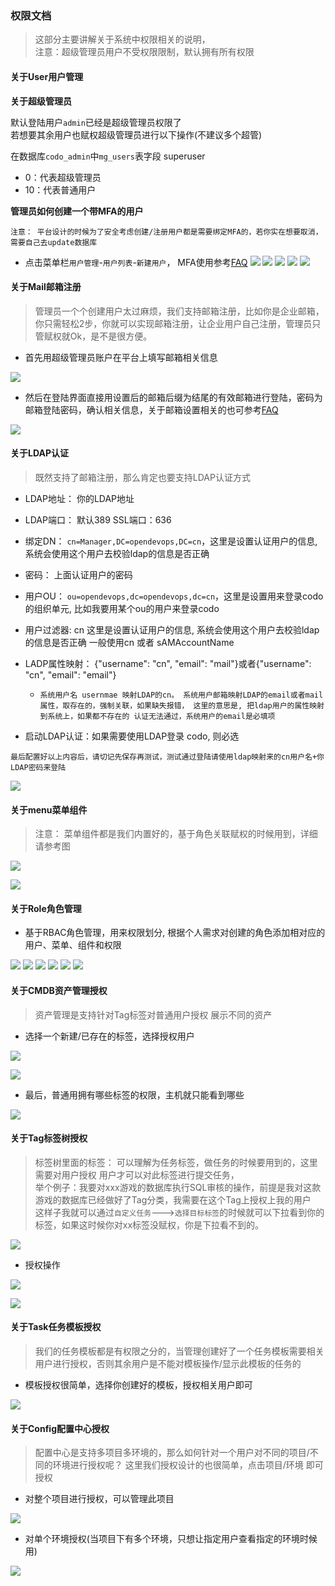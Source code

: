### 权限文档  

> 这部分主要讲解关于系统中权限相关的说明，  
注意：超级管理员用户不受权限限制，默认拥有所有权限  



#### 关于User用户管理


**关于超级管理员**
  
  默认登陆用户`admin`已经是超级管理员权限了  
  若想要其余用户也赋权超级管理员进行以下操作(不建议多个超管)
  

在数据库`codo_admin`中`mg_users`表字段 superuser
- 0：代表超级管理员
- 10：代表普通用户 


**管理员如何创建一个带MFA的用户**  

`注意： 平台设计的时候为了安全考虑创建/注册用户都是需要绑定MFA的，若你实在想要取消，需要自己去update数据库`

- 点击菜单栏`用户管理`-`用户列表`-`新建用户`， MFA使用参考[FAQ](http://docs.opendevops.cn/zh/latest/faq.html#google-authenticator)
![](./_static/images/create_user01.png)
![](./_static/images/create_user02.png)
![](./_static/images/create_user03.png)
![](./_static/images/create_user04.png)
![](./_static/images/create_user05.png)


#### 关于Mail邮箱注册


> 管理员一个个创建用户太过麻烦，我们支持邮箱注册，比如你是企业邮箱，你只需轻松2步，你就可以实现邮箱注册，让企业用户自己注册，管理员只管赋权就Ok，是不是很方便。

- 首先用超级管理员账户在平台上填写邮箱相关信息

![](./_static/images/create_email01.png)

- 然后在登陆界面直接用设置后的邮箱后缀为结尾的有效邮箱进行登陆，密码为邮箱登陆密码，确认相关信息，关于邮箱设置相关的也可参考[FAQ](http://docs.opendevops.cn/zh/latest/faq.html#id1)

![](./_static/images/create_email02.png)


#### 关于LDAP认证


> 既然支持了邮箱注册，那么肯定也要支持LDAP认证方式
- LDAP地址： 你的LDAP地址
- LDAP端口： 默认389 SSL端口：636
- 绑定DN： `cn=Manager,DC=opendevops,DC=cn`，这里是设置认证用户的信息, 系统会使用这个用户去校验ldap的信息是否正确
- 密码： 上面认证用户的密码


- 用户OU： `ou=opendevops,dc=opendevops,dc=cn`，这里是设置用来登录codo的组织单元, 比如我要用某个ou的用户来登录codo


- 用户过滤器: cn 这里是设置认证用户的信息, 系统会使用这个用户去校验ldap的信息是否正确 一般使用cn 或者 sAMAccountName


- LADP属性映射： {"username": "cn", "email": "mail"}或者{"username": "cn", "email": "email"} 
  - `系统用户名 usernmae 映射LDAP的cn。 系统用户邮箱映射LDAP的email或者mail属性，取存在的，强制关联，如果缺失报错， 这里的意思是, 把ldap用户的属性映射到系统上，如果都不存在的 认证无法通过，系统用户的email是必填项`
- 启动LDAP认证：如果需要使用LDAP登录 codo, 则必选


`最后配置好以上内容后，请切记先保存再测试，测试通过登陆请使用ldap映射来的cn用户名+你LDAP密码来登陆`

![](./_static/images/LDAP.png)



#### 关于menu菜单组件

> 注意： 菜单组件都是我们内置好的，基于角色关联赋权的时候用到，详细请参考图

![](./_static/images/menu_subassembly01.png)  

![](./_static/images/rear-end.png)


#### 关于Role角色管理

- 基于RBAC角色管理，用来权限划分, 根据个人需求对创建的角色添加相对应的用户、菜单、组件和权限


![](./_static/images/role-permission01.png)
![](./_static/images/role-permission02.png)
![](./_static/images/role-permission03.png)
![](./_static/images/role-permission04.png)
![](./_static/images/role-permission05.png)
![](./_static/images/role-permission06.png)


#### 关于CMDB资产管理授权

> 资产管理是支持针对Tag标签对普通用户授权 展示不同的资产

- 选择一个新建/已存在的标签，选择授权用户  

![](./_static/images/asset_management01.png)  

![](./_static/images/asset_management0102.png)

- 最后，普通用拥有哪些标签的权限，主机就只能看到哪些  

![](./_static/images/asset_management03.png)



#### 关于Tag标签树授权

> 标签树里面的标签： 可以理解为任务标签，做任务的时候要用到的，这里需要对用户授权 用户才可以对此标签进行提交任务，  
举个例子：我要对xxx游戏的数据库执行SQL审核的操作，前提是我对这款游戏的数据库已经做好了Tag分类，我需要在这个Tag上授权上我的用户  
这样子我就可以通过`自定义任务`--->`选择目标标签`的时候就可以下拉看到你的标签，如果这时候你对xx标签没赋权，你是下拉看不到的。  

![](./_static/images/20190606134817.png)

- 授权操作

![](./_static/images/task_tag01.png)  

![](./_static/images/task_tag02.png)

#### 关于Task任务模板授权

> 我们的任务模板都是有权限之分的，当管理创建好了一个任务模板需要相关用户进行授权，否则其余用户是不能对模板操作/显示此模板的任务的

- 模板授权很简单，选择你创建好的模板，授权相关用户即可 


![](./_static/images/task_template.png)  



#### 关于Config配置中心授权

> 配置中心是支持多项目多环境的，那么如何针对一个用户对不同的项目/不同的环境进行授权呢？  这里我们授权设计的也很简单，点击项目/环境 即可授权

- 对整个项目进行授权，可以管理此项目

![](./_static/images/configuration_center03.png)  

- 对单个环境授权(当项目下有多个环境，只想让指定用户查看指定的环境时候用)

![](./_static/images/configuration_center04.png)  